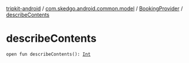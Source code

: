 [tripkit-android](../../index.md) / [com.skedgo.android.common.model](../index.md) / [BookingProvider](index.md) / [describeContents](./describe-contents.md)

# describeContents

`open fun describeContents(): `[`Int`](https://kotlinlang.org/api/latest/jvm/stdlib/kotlin/-int/index.html)
